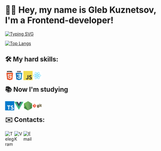 # 👋🏻 Hey, my name is Gleb Kuznetsov, I'm a Frontend-developer!

[![Typing SVG](https://readme-typing-svg.herokuapp.com?color=%2336BCF7&lines=Console.log(dream+and+create)+)](https://git.io/typing-svg)

[![Top Langs](https://github-readme-stats.vercel.app/api/top-langs/?username=GlebKuznetsov94&layout=compact)](https://github.com/GlebKuznetsov94/github-readme-stats)

## 🛠 My hard skills:
[<img src="https://raw.githubusercontent.com/github/explore/80688e429a7d4ef2fca1e82350fe8e3517d3494d/topics/html/html.png" align="left" width="30" alt="HTML5">]()
[<img src="https://raw.githubusercontent.com/github/explore/80688e429a7d4ef2fca1e82350fe8e3517d3494d/topics/css/css.png" align="left" width="30" alt="CSS">]() 
[<img src="https://raw.githubusercontent.com/github/explore/80688e429a7d4ef2fca1e82350fe8e3517d3494d/topics/javascript/javascript.png" align="left" width="30" alt="JavaScript">]()
[<img src="https://raw.githubusercontent.com/github/explore/80688e429a7d4ef2fca1e82350fe8e3517d3494d/topics/react/react.png" align="left" width="30" alt="React">]()
<br>

## 📚 Now I'm studying
[<img src="https://raw.githubusercontent.com/github/explore/80688e429a7d4ef2fca1e82350fe8e3517d3494d/topics/typescript/typescript.png" align="left" width="30" alt="Typescript">]()
[<img src="https://raw.githubusercontent.com/github/explore/80688e429a7d4ef2fca1e82350fe8e3517d3494d/topics/vue/vue.png" align="left" width="30" alt="Vue">]()
[<img src="https://raw.githubusercontent.com/github/explore/80688e429a7d4ef2fca1e82350fe8e3517d3494d/topics/nodejs/nodejs.png" align="left" width="30" alt="Node.js">]()
[<img src="https://raw.githubusercontent.com/github/explore/80688e429a7d4ef2fca1e82350fe8e3517d3494d/topics/git/git.png" align="left" width="30" alt="Git">]()
<br>

## ✉️ Contacts:
[<img src="https://cdn-icons-png.flaticon.com/512/2111/2111646.png" align="left" width="30" alt="Telegram">](https://t.me/Gleb_Kuznetsov94)
[<img src="https://cdn-icons-png.flaticon.com/512/5968/5968835.png" align="left" width="30" alt="VK">](https://vk.com/glebkuznetsov)
[<img src="https://cdn-icons-png.flaticon.com/512/6124/6124986.png" align="left" width="30" alt="Email">](mailto:GlebKuznetsov.inc@yandex.ru)
